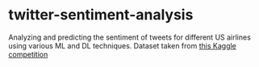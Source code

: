 # twitter-sentiment-analysis
Analyzing and predicting the sentiment of tweets for different US airlines using various ML and DL techniques. Dataset taken from [this Kaggle competition](https://www.kaggle.com/crowdflower/twitter-airline-sentiment)
